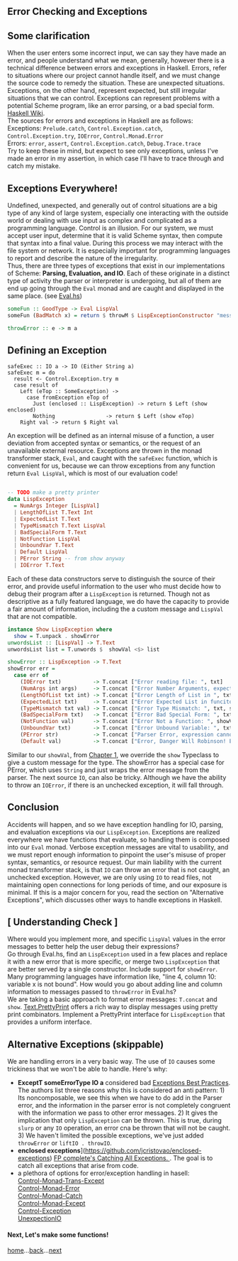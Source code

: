 Error Checking and Exceptions
------------
## Some clarification
When the user enters some incorrect input, we can say they have made an error, and people understand what we mean, generally, however there is a technical difference between errors and exceptions in Haskell. Errors, refer to situations where our project cannot handle itself, and we must change the source code to remedy the situation. These are unexpected situations. Exceptions, on the other hand, represent expected, but still irregular situations that we can control. Exceptions can represent problems with a potential Scheme program, like an error parsing, or a bad special form. [Haskell Wiki](https://wiki.haskell.org/Error_vs._Exception).    
The sources for errors and exceptions in Haskell are as follows:    
Exceptions: `Prelude.catch`, `Control.Exception.catch`, `Control.Exception.try`, `IOError`, `Control.Monad.Error`    
Errors: `error`, `assert`, `Control.Exception.catch`, `Debug.Trace.trace`     
Try to keep these in mind, but expect to see only exceptions, unless I've made an error in my assertion, in which case I'll have to trace through and catch my mistake.    

## Exceptions Everywhere!
Undefined, unexpected, and generally out of control situations are a big type of any kind of large system, especially one interacting with the outside world or dealing with use input as complex and complicated as a programming language. Control is an illusion.  For our system, we must accept user input, determine that it is valid Scheme syntax, then compute that syntax into a final value.  During this process we may interact with the file system or network.  It is especially important for programming languages to report and describe the nature of the irregularity.     
Thus, there are three types of exceptions that exist in our implementations of Scheme: **Parsing, Evaluation, and IO**. Each of these originate in a distinct type of activity the parser or interpreter is undergoing, but all of them are end up going through the `Eval` monad and are caught and displayed in the same place. (see [Eval.hs](../src/Eval.hs))
```Haskell
someFun :: GoodType -> Eval LispVal
someFun (BadMatch x) = return $ throwM $ LispExceptionConstructor "message we send"
```

```Haskell
throwError :: e -> m a
```



## Defining an Exception
```
safeExec :: IO a -> IO (Either String a)
safeExec m = do
  result <- Control.Exception.try m
  case result of
    Left (eTop :: SomeException) ->
      case fromException eTop of
        Just (enclosed :: LispException) -> return $ Left (show enclosed)
        Nothing                -> return $ Left (show eTop)
    Right val -> return $ Right val
```
An exception will be defined as an internal misuse of a function, a user deviation from accepted syntax or semantics, or the request of an unavailable external resource. Exceptions are thrown in the monad transformer stack, `Eval`, and caught with the `safeExec` function, which is convenient for us, because we can throw exceptions from any function return `Eval LispVal`, which is most of our evaluation code!

```haskell

-- TODO make a pretty printer
data LispException
  = NumArgs Integer [LispVal]
  | LengthOfList T.Text Int
  | ExpectedList T.Text
  | TypeMismatch T.Text LispVal
  | BadSpecialForm T.Text
  | NotFunction LispVal
  | UnboundVar T.Text
  | Default LispVal
  | PError String -- from show anyway
  | IOError T.Text

```

Each of these data constructors serve to distinguish the source of their error, and provide useful information to the user who must decide how to debug their program after a `LispException` is returned. Though not as descriptive as a fully featured language, we do have the capacity to provide a fair amount of information, including the a custom message and `LispVal` that are not compatible.

```haskell
instance Show LispException where
  show = T.unpack . showError
unwordsList :: [LispVal] -> T.Text
unwordsList list = T.unwords $  showVal <$> list

showError :: LispException -> T.Text
showError err =
  case err of
    (IOError txt)          -> T.concat ["Error reading file: ", txt]
    (NumArgs int args)     -> T.concat ["Error Number Arguments, expected ", T.pack $ show int, " recieved args: ", unwordsList args]
    (LengthOfList txt int) -> T.concat ["Error Length of List in ", txt, " length: ", T.pack $ show int]
    (ExpectedList txt)     -> T.concat ["Error Expected List in funciton ", txt]
    (TypeMismatch txt val) -> T.concat ["Error Type Mismatch: ", txt, showVal val]
    (BadSpecialForm txt)   -> T.concat ["Error Bad Special Form: ", txt]
    (NotFunction val)      -> T.concat ["Error Not a Function: ", showVal val]
    (UnboundVar txt)       -> T.concat ["Error Unbound Variable: ", txt]
    (PError str)           -> T.concat ["Parser Error, expression cannot evaluate: ",T.pack str]
    (Default val)          -> T.concat ["Error, Danger Will Robinson! Evaluation could not proceed!  ", showVal val]

```

 Similar to our `showVal`, from [Chapter 1](01_introduction.md), we override the `show` Typeclass to give a custom message for the type.  The showError has a special case for PError, which uses  `String` and just wraps the error message from the parser. The next source `IO`, can also be tricky. Although we have the ability to throw an `IOError`, if there is an unchecked exception, it will fall through.  









## Conclusion
Accidents will happen, and so we have exception handling for IO, parsing, and evaluation exceptions via our `LispException`. Exceptions are realized everywhere we have functions that evaluate, so handling them is composed into our `Eval` monad. Verbose exception messages are vital to usability, and we must report enough information to pinpoint the user's misuse of proper syntax, semantics, or resource request.  Our main liability with the current monad transformer stack, is that `IO` can throw an error that is not caught, an unchecked exception. However, we are only using `IO` to read files, not maintaining open connections for long periods of time, and our exposure is minimal.  If this is a major concern for you, read the section on "Alternative Exceptions", which discusses other ways to handle exceptions in Haskell.             

## [ Understanding Check ]
Where would you implement more, and specific `LispVal` values in the error messages to better help the user debug their expressions?        
Go through Eval.hs, find an `LispException` used in a few places and replace it with a new error that is more specific, or merge two `LispException` that are better served by a single constructor. Include support for `showError`.     
Many programming languages have information like, "line 4, column 10: variable x is not bound". How would you go about adding line and column information to messages passed to `throwError` in Eval.hs?     
We are taking a basic approach to format error messages: `T.concat` and `show`. [Text.PrettyPrint](https://hackage.haskell.org/package/pretty-1.1.3.4/docs/Text-PrettyPrint.html) offers a rich way to display messages using pretty print combinators. Implement a PrettyPrint interface for `LispException` that provides a uniform interface.   

## Alternative Exceptions (skippable)
We are handling errors in a very basic way. The use of `IO` causes some trickiness that we won't be able to handle.  Here's why:    
* **ExceptT someErrorType IO a** considered bad [Exceptions Best Practices](https://www.schoolofhaskell.com/user/commercial/content/exceptions-best-practices). The authors list three reasons why this is considered an anti pattern:  1) Its noncomposable, we see this when we have to do add in the Parser error, and the information in the parser error is not completely congruent with the information we pass to other error messages. 2) It gives the implication that only `LispException` can be thrown. This is true, during `slurp` or any `IO` operation, an error cna be thrown that will not be caught. 3) We haven't limited the possible exceptions, we've just added `throwError` or `liftIO . throwIO`.
* **enclosed exceptions**](https://github.com/jcristovao/enclosed-exceptions)  [FP complete's Catching All Exceptions. ](https://www.schoolofhaskell.com/user/snoyberg/general-haskell/exceptions/catching-all-exceptions).  The goal is to catch all exceptions that arise from code.
* a plethora of options for error/exception handling in hasell:    
[Control-Monad-Trans-Except](https://hackage.haskell.org/package/transformers-0.5.0.0/docs/Control-Monad-Trans-Except.html)    
 [Control-Monad-Error](https://hackage.haskell.org/package/mtl-2.2.1/docs/Control-Monad-Error.html)    
[Control-Monad-Catch](https://hackage.haskell.org/package/exceptions-0.8.0.2/docs/Control-Monad-Catch.html)    
[Control-Monad-Except](https://hackage.haskell.org/package/mtl-2.2.1/docs/Control-Monad-Except.html)     
[Control-Exception](https://hackage.haskell.org/package/base-4.8.1.0/docs/Control-Exception.html)   
[UnexpectionIO](https://hackage.haskell.org/package/unexceptionalio)     




#### Next, Let's make some functions!

[home](00_overview.md)...[back](03_evaluation.md)...[next](05_primitives.md)
